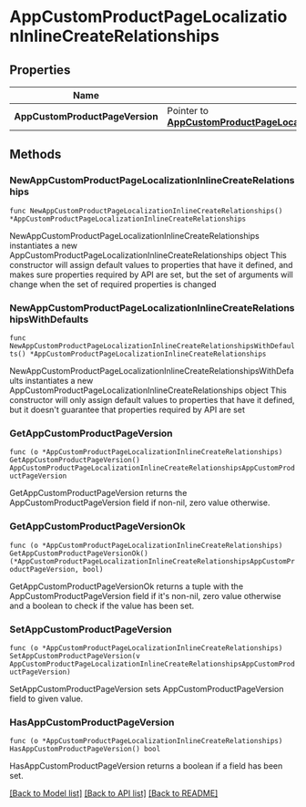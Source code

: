 # AppCustomProductPageLocalizationInlineCreateRelationships

## Properties

Name | Type | Description | Notes
------------ | ------------- | ------------- | -------------
**AppCustomProductPageVersion** | Pointer to [**AppCustomProductPageLocalizationInlineCreateRelationshipsAppCustomProductPageVersion**](AppCustomProductPageLocalizationInlineCreateRelationshipsAppCustomProductPageVersion.md) |  | [optional] 

## Methods

### NewAppCustomProductPageLocalizationInlineCreateRelationships

`func NewAppCustomProductPageLocalizationInlineCreateRelationships() *AppCustomProductPageLocalizationInlineCreateRelationships`

NewAppCustomProductPageLocalizationInlineCreateRelationships instantiates a new AppCustomProductPageLocalizationInlineCreateRelationships object
This constructor will assign default values to properties that have it defined,
and makes sure properties required by API are set, but the set of arguments
will change when the set of required properties is changed

### NewAppCustomProductPageLocalizationInlineCreateRelationshipsWithDefaults

`func NewAppCustomProductPageLocalizationInlineCreateRelationshipsWithDefaults() *AppCustomProductPageLocalizationInlineCreateRelationships`

NewAppCustomProductPageLocalizationInlineCreateRelationshipsWithDefaults instantiates a new AppCustomProductPageLocalizationInlineCreateRelationships object
This constructor will only assign default values to properties that have it defined,
but it doesn't guarantee that properties required by API are set

### GetAppCustomProductPageVersion

`func (o *AppCustomProductPageLocalizationInlineCreateRelationships) GetAppCustomProductPageVersion() AppCustomProductPageLocalizationInlineCreateRelationshipsAppCustomProductPageVersion`

GetAppCustomProductPageVersion returns the AppCustomProductPageVersion field if non-nil, zero value otherwise.

### GetAppCustomProductPageVersionOk

`func (o *AppCustomProductPageLocalizationInlineCreateRelationships) GetAppCustomProductPageVersionOk() (*AppCustomProductPageLocalizationInlineCreateRelationshipsAppCustomProductPageVersion, bool)`

GetAppCustomProductPageVersionOk returns a tuple with the AppCustomProductPageVersion field if it's non-nil, zero value otherwise
and a boolean to check if the value has been set.

### SetAppCustomProductPageVersion

`func (o *AppCustomProductPageLocalizationInlineCreateRelationships) SetAppCustomProductPageVersion(v AppCustomProductPageLocalizationInlineCreateRelationshipsAppCustomProductPageVersion)`

SetAppCustomProductPageVersion sets AppCustomProductPageVersion field to given value.

### HasAppCustomProductPageVersion

`func (o *AppCustomProductPageLocalizationInlineCreateRelationships) HasAppCustomProductPageVersion() bool`

HasAppCustomProductPageVersion returns a boolean if a field has been set.


[[Back to Model list]](../README.md#documentation-for-models) [[Back to API list]](../README.md#documentation-for-api-endpoints) [[Back to README]](../README.md)


